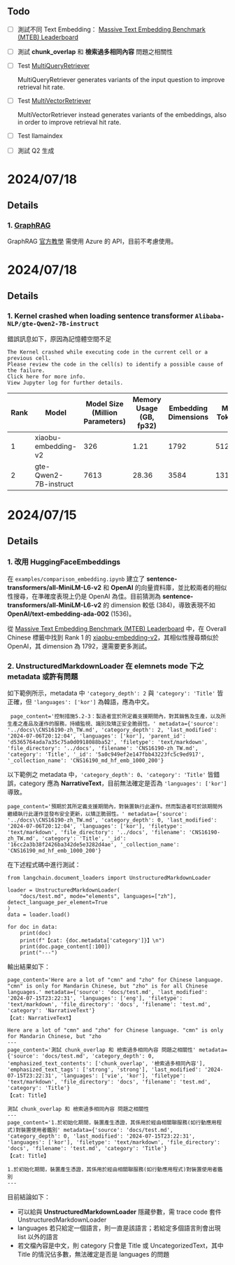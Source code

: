 ## Todo

- [ ] 測試不同 Text Embedding： [Massive Text Embedding Benchmark (MTEB) Leaderboard](https://huggingface.co/spaces/mteb/leaderboard)
- [ ] 測試 **chunk_overlap** 和 **檢索過多相同內容** 問題之相關性
- [ ] Test [MultiQueryRetriever](https://python.langchain.com/v0.2/docs/how_to/MultiQueryRetriever/)

  MultiQueryRetriever generates variants of the input question to improve retrieval hit rate.

- [ ] Test [MultiVectorRetriever](https://python.langchain.com/v0.2/docs/how_to/multi_vector/)
  
  MultiVectorRetriever instead generates variants of the embeddings, also in order to improve retrieval hit rate.

- [ ] Test llamaindex
- [ ] 測試 Q2 生成

# 2024/07/18

## Details

### 1. [GraphRAG](https://www.techbang.com/posts/116888-graphraggithub-starai)

GraphRAG [官方教學](https://github.com/Azure-Samples/graphrag-accelerator/blob/main/notebooks/1-Quickstart.ipynb) 需使用 Azure 的 API，目前不考慮使用。




# 2024/07/18

## Details

### 1. Kernel crashed when loading sentence transformer `Alibaba-NLP/gte-Qwen2-7B-instruct`

錯誤訊息如下，原因為記憶體空間不足

```
The Kernel crashed while executing code in the current cell or a previous cell. 
Please review the code in the cell(s) to identify a possible cause of the failure. 
Click here for more info. 
View Jupyter log for further details.
```

| Rank | Model                    | Model Size (Million Parameters) | Memory Usage (GB, fp32) | Embedding Dimensions | Max Tokens | Average (35 datasets) | Classification Average (9 datasets) | Clustering Average (4 datasets) | PairClassification Average (2 datasets) | Reranking Average (4 datasets) | Retrieval Average (8 datasets) | STS Average (8 datasets) |
|------|--------------------------|---------------------------------|-------------------------|----------------------|------------|-----------------------|-------------------------------------|---------------------------------|------------------------------------------|-------------------------------|--------------------------------|--------------------------|
| 1    | xiaobu-embedding-v2      | 326                             | 1.21                     | 1792                 | 512        | 72.43                 | 74.67                               | 65.17                           | 91.87                                    | 72.58                         | 76.5                              | 64.53                    |
| 2    | gte-Qwen2-7B-instruct    | 7613                            | 28.36                    | 3584                 | 131072     | 72.05                 | 75.09                               | 66.06                           | 87.48                                    | 68.92                         | 76.03                             | 65.33                    |

# 2024/07/15

## Details

### 1. 改用 HuggingFaceEmbeddings

在 `examples/comparison_embedding.ipynb` 建立了 **sentence-transformers/all-MiniLM-L6-v2** 和 **OpenAI** 的向量資料庫，並比較兩者的相似性搜尋，在準確度表現上仍是 OpenAI 為佳。目前猜測為 **sentence-transformers/all-MiniLM-L6-v2** 的 dimension 較低 (384)，導致表現不如 **OpenAI/text-embedding-ada-002** (1536)。

從 [Massive Text Embedding Benchmark (MTEB) Leaderboard](https://huggingface.co/spaces/mteb/leaderboard) 中，在 Overall Chinese 標籤中找到 Rank 1 的 [xiaobu-embedding-v2](https://huggingface.co/lier007/xiaobu-embedding-v2)，其相似性搜尋類似於 OpenAI，其 dimension 為 1792，還需要更多測試。

### 2. UnstructuredMarkdownLoader 在 elemnets mode 下之 metadata 或許有問題

如下範例所示，metadata 中 `'category_depth': 2` 與 `'category': 'Title'` 皆正確，但 `'languages': ['kor']` 為韓語，應為中文。

```
 page_content='控制措施5.2-3：製造者宜於所定義支援期間內，對其銷售及生產，以及所生產之產品及運作的服務，持續監視、識別及矯正安全脆弱性。' metadata={'source': '../docs\\CNS16190-zh_TW.md', 'category_depth': 2, 'last_modified': '2024-07-06T20:12:04', 'languages': ['kor'], 'parent_id': 'd5365764ada7a35c75a0d0918088ba52', 'filetype': 'text/markdown', 'file_directory': '../docs', 'filename': 'CNS16190-zh_TW.md', 'category': 'Title', '_id': '5a0c949ef2e147fbb43223fc5c9ed917', '_collection_name': 'CNS16190_md_hf_emb_1000_200'}
```

以下範例之 metadata 中，`'category_depth': 0`、`'category': 'Title'` 皆錯誤，category 應為 **NarrativeText**，目前無法確定是否為 `'languages': ['kor']` 導致。

```
page_content='預期於其所定義支援期間內，對裝置執行此運作。然而製造者可於該期間外繼續執行此運作並發布安全更新，以矯正脆弱性。' metadata={'source': '../docs\\CNS16190-zh_TW.md', 'category_depth': 0, 'last_modified': '2024-07-06T20:12:04', 'languages': ['kor'], 'filetype': 'text/markdown', 'file_directory': '../docs', 'filename': 'CNS16190-zh_TW.md', 'category': 'Title', '_id': '16cc2a3b38f2426ba342de5e3282d4ae', '_collection_name': 'CNS16190_md_hf_emb_1000_200'}
```

在下述程式碼中進行測試：

```
from langchain.document_loaders import UnstructuredMarkdownLoader

loader = UnstructuredMarkdownLoader(
    "docs/test.md", mode="elements", languages=["zh"], detect_language_per_element=True
)
data = loader.load()

for doc in data:
    print(doc)
    print(f"【cat: {doc.metadata['category']}】\n")
    print(doc.page_content[:100])
    print("---")
```

輸出結果如下：

```
page_content='Here are a lot of "cmn" and "zho" for Chinese language. "cmn" is only for Mandarin Chinese, but "zho" is for all Chinese languages.' metadata={'source': 'docs/test.md', 'last_modified': '2024-07-15T23:22:31', 'languages': ['eng'], 'filetype': 'text/markdown', 'file_directory': 'docs', 'filename': 'test.md', 'category': 'NarrativeText'}
【cat: NarrativeText】

Here are a lot of "cmn" and "zho" for Chinese language. "cmn" is only for Mandarin Chinese, but "zho
---
page_content='測試 chunk_overlap 和 檢索過多相同內容 問題之相關性' metadata={'source': 'docs/test.md', 'category_depth': 0, 'emphasized_text_contents': ['chunk_overlap', '檢索過多相同內容'], 'emphasized_text_tags': ['strong', 'strong'], 'last_modified': '2024-07-15T23:22:31', 'languages': ['vie', 'kor'], 'filetype': 'text/markdown', 'file_directory': 'docs', 'filename': 'test.md', 'category': 'Title'}
【cat: Title】

測試 chunk_overlap 和 檢索過多相同內容 問題之相關性
---
page_content='1.於初始化期間，裝置產生憑證，其係用於經由相關聯服務(如行動應用程式)對裝置使用者鑑別' metadata={'source': 'docs/test.md', 'category_depth': 0, 'last_modified': '2024-07-15T23:22:31', 'languages': ['kor'], 'filetype': 'text/markdown', 'file_directory': 'docs', 'filename': 'test.md', 'category': 'Title'}
【cat: Title】

1.於初始化期間，裝置產生憑證，其係用於經由相關聯服務(如行動應用程式)對裝置使用者鑑別
---
```
目前結論如下：

- 可以給與 **UnstructuredMarkdownLoader** 隱藏參數，需 trace code 套件 UnstructuredMarkdownLoader
- languages 若只給定一個語言，則一直是該語言；若給定多個語言則會出現 list 以外的語言
- 若文檔內容是中文，則 category 只會是 Title 或 UncategorizedText，其中 Title 的情況佔多數，無法確定是否是 languages 的問題